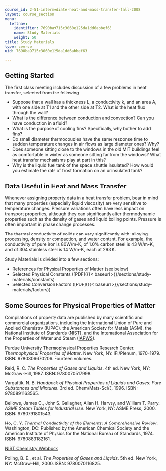 ```yaml
---
course_id: 2-51-intermediate-heat-and-mass-transfer-fall-2008
layout: course_section
menu:
  leftnav:
    identifier: 7690ba9715c3060e125da1dd6abbef63
    name: Study Materials
    weight: 50
title: Study Materials
type: course
uid: 7690ba9715c3060e125da1dd6abbef63

---
```


Getting Started
---------------

The first class meeting includes discussion of a few problems in heat transfer, selected from the following.

*   Suppose that a wall has a thickness L, a conductivity k, and an area A, with one side at T1 and the other side at T2. What is the heat flux through the wall?
*   What is the difference between conduction and convection? Can you have conduction in a fluid?
*   What is the purpose of cooling fins? Specifically, why bother to add fins?
*   Do small diameter thermocouples have the same response time to sudden temperature changes in air flows as large diameter ones? Why?
*   Does someone sitting close to the windows in the old MIT buildings feel as comfortable in winter as someone sitting far from the windows? What heat transfer mechanisms play at part in this?
*   Why is the liquid fuel tank of the space shuttle insulated? How would you estimate the rate of frost formation on an uninsulated tank?

Data Useful in Heat and Mass Transfer
-------------------------------------

Whenever assigning property data in a heat transfer problem, bear in mind that many properties (especially liquid viscosity) are very sensitive to temperature changes. Pressure variations often have less impact on transport properties, although they can significantly alter thermodynamic properties such as the density of gases and liquid boiling points. Pressure is often important in phase change processes.

The thermal conductivity of solids can vary significantly with: alloying processing, density or compaction, and water content. For example, the conductivity of pure iron is 80W/m-K, of 1.0% carbon steel is 43 W/m-K, and of 304 stainless steel is 14 W/m-K, each at 293 K.

Study Materials is divided into a few sections:

*   References for Physical Properties of Matter (see below)
*   Selected Physical Constants ([PDF]({{< baseurl >}}/sections/study-materials/constants))
*   Selected Conversion Factors ([PDF]({{< baseurl >}}/sections/study-materials/factors))

Some Sources for Physical Properties of Matter
----------------------------------------------

Compilations of property data are published by many scientific and commercial organizations, including the International Union of Pure and Applied Chemistry ([IUPAC](http://iupac.org/)), the American Society for Metals ([ASM](http://asminternational.org/)), the National Institute of Standards ([NIST](http://nist.gov/)), and the International Association for the Properties of Water and Steam ([IAPWS](http://iapws.org/)).

Purdue University Thermophysical Properties Research Center. _Thermophysical Properties of Matter_. New York, NY: IFI/Plenum, 1970-1979. ISBN: 9780306670206. Fourteen volumes.

Reid, R. C. _The Properties of Gases and Liquids_. 4th ed. New York, NY: McGraw-Hill, 1987. ISBN: 9780070517998.

Vargaftik, N. B. _Handbook of Physical Properties of Liquids and Gases: Pure Substances and Mixtures_. 3rd ed. Chem/Mats-Sci/E, 1996. ISBN: 9780891163565.

Bellows, James C., John S. Gallagher, Allan H. Harvey, and William T. Parry. _ASME Steam Tables for Industrial Use_. New York, NY: ASME Press, 2000. ISBN: 9780791801543.

Ho, C. Y. _Thermal Conductivity of the Elements: A Comprehensive Review_. Washington, DC: Published by the American Chemical Society and the American Institute of Physics for the National Bureau of Standards, 1974. ISBN: 9780883182161.

[NIST Chemistry Webbook](http://webbook.nist.gov/chemistry/fluid/)

Poling, B. E., et al. _The Properties of Gases and Liquids_. 5th ed. New York, NY: McGraw-Hill, 2000. ISBN: 9780070116825.